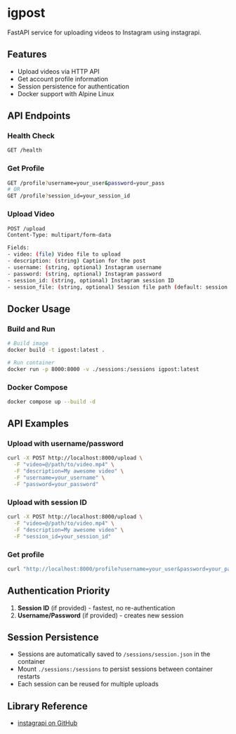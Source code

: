 # igpost

FastAPI service for uploading videos to Instagram using instagrapi.

## Features
- Upload videos via HTTP API
- Get account profile information
- Session persistence for authentication
- Docker support with Alpine Linux

## API Endpoints

### Health Check
```bash
GET /health
```

### Get Profile
```bash
GET /profile?username=your_user&password=your_pass
# OR
GET /profile?session_id=your_session_id
```

### Upload Video
```bash
POST /upload
Content-Type: multipart/form-data

Fields:
- video: (file) Video file to upload
- description: (string) Caption for the post
- username: (string, optional) Instagram username
- password: (string, optional) Instagram password  
- session_id: (string, optional) Instagram session ID
- session_file: (string, optional) Session file path (default: session.json)
```

## Docker Usage

### Build and Run
```bash
# Build image
docker build -t igpost:latest .

# Run container
docker run -p 8000:8000 -v ./sessions:/sessions igpost:latest
```

### Docker Compose
```bash
docker compose up --build -d
```

## API Examples

### Upload with username/password
```bash
curl -X POST http://localhost:8000/upload \
  -F "video=@/path/to/video.mp4" \
  -F "description=My awesome video" \
  -F "username=your_username" \
  -F "password=your_password"
```

### Upload with session ID
```bash
curl -X POST http://localhost:8000/upload \
  -F "video=@/path/to/video.mp4" \
  -F "description=My awesome video" \
  -F "session_id=your_session_id"
```

### Get profile
```bash
curl "http://localhost:8000/profile?username=your_user&password=your_pass"
```

## Authentication Priority
1. **Session ID** (if provided) - fastest, no re-authentication
2. **Username/Password** (if provided) - creates new session

## Session Persistence
- Sessions are automatically saved to `/sessions/session.json` in the container
- Mount `./sessions:/sessions` to persist sessions between container restarts
- Each session can be reused for multiple uploads

## Library Reference
- [instagrapi on GitHub](https://github.com/subzeroid/instagrapi)